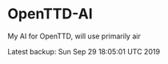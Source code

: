 # OpenTTD-AI
My AI for OpenTTD, will use primarily air

Latest backup: Sun Sep 29 18:05:01 UTC 2019
